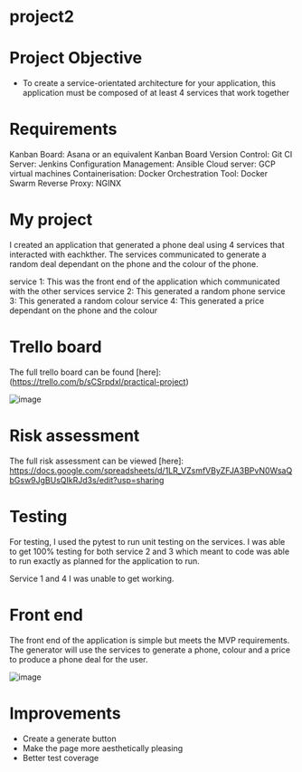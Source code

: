 # project2

# Project Objective 

- To create a service-orientated architecture for your application, this application must be composed of at least 4 services that work together

# Requirements 

Kanban Board: Asana or an equivalent Kanban Board
Version Control: Git
CI Server: Jenkins
Configuration Management: Ansible
Cloud server: GCP virtual machines
Containerisation: Docker
Orchestration Tool: Docker Swarm
Reverse Proxy: NGINX

# My project

I created an application that generated a phone deal using 4 services that interacted with eachkther. The services communicated to generate a random deal dependant on the phone and the colour of the phone. 

service 1: This was the front end of the application which communicated with the other services 
service 2: This generated a random phone 
service 3: This generated a random colour
service 4: This generated a price dependant on the phone and the colour

# Trello board

The full trello board can be found [here]:(https://trello.com/b/sCSrpdxl/practical-project)

![image](https://user-images.githubusercontent.com/84961850/126135912-60f39f04-a8da-4207-a1a0-4464a1f82132.png)



# Risk assessment 

The full risk assessment can be viewed [here]: https://docs.google.com/spreadsheets/d/1LR_VZsmfVByZFJA3BPvN0WsaQbGsw9JgBUsQIkRJd3s/edit?usp=sharing


# Testing

For testing, I used the pytest to run unit testing on the services. I was able to get 100% testing for both service 2 and 3 which meant to code was able to run exactly as planned for the application to run. 

Service 1 and 4 I was unable to get working. 


# Front end

The front end of the application is simple but meets the MVP requirements. The generator will use the services to generate a phone, colour and a price to produce a phone deal for the user. 

![image](https://user-images.githubusercontent.com/84961850/126135278-6ef081ed-7aad-4aa6-a516-4eefecd39216.png)

# Improvements 

- Create a generate button
- Make the page more aesthetically pleasing 
- Better test coverage 

